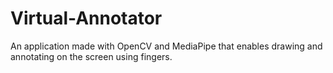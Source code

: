 # Virtual-Annotator

An application made with OpenCV and MediaPipe that enables drawing and annotating on the screen using fingers. 


